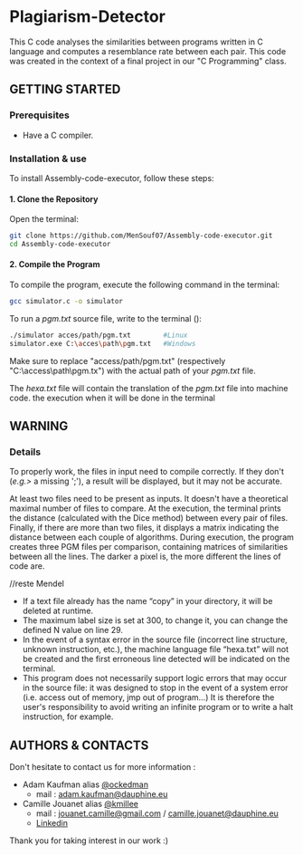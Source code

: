 # Plagiarism-Detector
This C code analyses the similarities between programs written in C language and computes a resemblance rate between each pair. This code was created in the context of a final project in our "C Programming" class.

## GETTING STARTED

### Prerequisites
* Have a C compiler.

### Installation & use
To install Assembly-code-executor, follow these steps:

#### 1. Clone the Repository
Open the terminal:
```sh
git clone https://github.com/MenSouf07/Assembly-code-executor.git 
cd Assembly-code-executor
```
#### 2. Compile the Program
To compile the program, execute the following command in the terminal:
```sh
gcc simulator.c -o simulator
```
To run a <i>pgm.txt</i> source file, write to the terminal ():
```sh
./simulator acces/path/pgm.txt        #Linux
simulator.exe C:\acces\path\pgm.txt   #Windows
```
Make sure to replace "access/path/pgm.txt" (respectively "C:\access\path\pgm.tx") with the actual path of your <i>pgm.txt</i> file.

The <i>hexa.txt</i> file will contain the translation of the <i>pgm.txt</i> file into machine code. the execution when it will be done in the terminal

## WARNING
### Details
To properly work, the files in input need to compile correctly. If they don't (<i>e.g.></i> a missing ';'), a result will be displayed, but it may not be accurate. 

At least two files need to be present as inputs. It doesn't have a theoretical maximal number of files to compare. 
At the execution, the terminal prints the distance (calculated with the Dice method) between every pair of files. 
Finally, if there are more than two files, it displays a matrix indicating the distance between each couple of algorithms. 
During execution, the program creates three PGM files per comparison, containing matrices of similarities between all the lines. The darker a pixel is, the more different the 
lines of code are. 

//reste Mendel
* If a text file already has the name “copy” in your directory, it will be deleted at runtime.
* The maximum label size is set at 300, to change it, you can change the defined N value
on line 29.
* In the event of a syntax error in the source file (incorrect line structure, unknown instruction, etc.),
the machine language file “hexa.txt” will not be created and the first erroneous line detected will be
indicated on the terminal.
* This program does not necessarily support logic errors that may occur in
the source file: it was designed to stop in the event of a system error (i.e. access out of memory, jmp out of
program…) It is therefore the user's responsibility to avoid writing an infinite program or
to write a halt instruction, for example.


## AUTHORS & CONTACTS
Don't hesitate to contact us for more information :
* Adam Kaufman alias [@ockedman](https://github.com/ockedman)
  * mail : adam.kaufman@dauphine.eu
* Camille Jouanet alias [@kmillee](https://github.com/kmillee)
  * mail : jouanet.camille@gmail.com / camille.jouanet@dauphine.eu
  * [Linkedin](https://fr.linkedin.com/in/camillejouanet)

 Thank you for taking interest in our work :)
